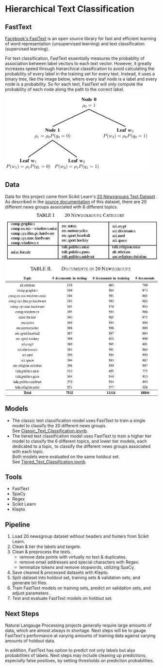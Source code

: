 # Hierarchical Text Classification
  
  
## FastText
[Facebook's FastText](https://fasttext.cc/) is an open source library for fast and efficient learning of word representation (unsupervised learning) and text classification (supervised learning).  
  
For text classification, FastText essentially measures the probablity of association between label vectors to each text vector. However, it greatly increases speed through hierarchical classification to avoid calculating the probability of every label in the training set for every text. Instead, it uses a binary tree, like the image below, where every leaf node is a label and every node is a probability. So for each text, FastText will only compute the probability of each node along the path to the correct label.  
  
<img src="https://github.com/janniec/Hierarchical_Text_Classification/blob/master/images/hierarchical_softmax_example.png" alt="Dimensions" align="middle" height=250px>   
  
  
## Data  
Data for this project came from Scikit Learn's [20 Newsgroups Text Dataset](https://scikit-learn.org/0.19/datasets/twenty_newsgroups.html) . As described in the [source documentation](http://qwone.com/~jason/20Newsgroups/) of this dataset, there are 20 different news groups associated with 6 different topics.  
  
<img src="https://github.com/janniec/Hierarchical_Text_Classification/blob/master/images/2-TableII-1.png" alt="Dimensions" align="middle" height=600px>  
   
   
## Models  
- The classic text classification model uses FastText to train a single model to classify the 20 different news groups.    
See [Classic_Text_Classification.ipynb](https://github.com/janniec/Hierarchical_Text_Classification/blob/master/notebooks/2_Classic_Text_Classification.ipynb).  
- The tiered text classification model uses FastText to train a higher tier model to classify the 6 different topics, and lower tier models, each dedicated to a topic, to classify the different news groups associated with each topic.  
Both models were evaluated on the same holdout set.  
See [Tiered_Text_Classification.ipynb](https://github.com/janniec/Hierarchical_Text_Classification/blob/master/notebooks/3_Tiered_Text_Classification.ipynb).  
  
  
## Tools  
  * FastText  
  * SpaCy  
  * Regex   
  * Scikit Learn  
  * Klepto  
    
  
## Pipeline  
1. Load 20 newsgroup dataset without headers and footers from Scikit Learn.  
2. Clean & tier the labels and targets.  
3. Clean & preprocess the texts.  
      * remove data points with virtually no text & duplicates.  
      * remove email addresses and special characters with Regex.  
      * lemmatize tokens and remove stopwords, utilizing SpaCy.  
4. Save cleaned & processed datasets with Klepto.  
5. Split dataset into holdout set, training sets & validation sets, and generate txt files.  
6. Train FastText models on training sets, predict on validation sets, and adjust parameters .  
7. Test and evaluate FastText models on holdout set.  
  
  
## Next Steps  
Natural Langauge Processing projects generally require large amounts of data, which are almost always in shortage. Next steps will be to gauge FastText's performance at varying amounts of training data against varying amounts of holdout data.  
  
In addition, FastText has option to predict not only labels but also probabilities of labels. Next steps may include cleaning up predictions, especially false positives, by setting thresholds on prediction probabilities. 